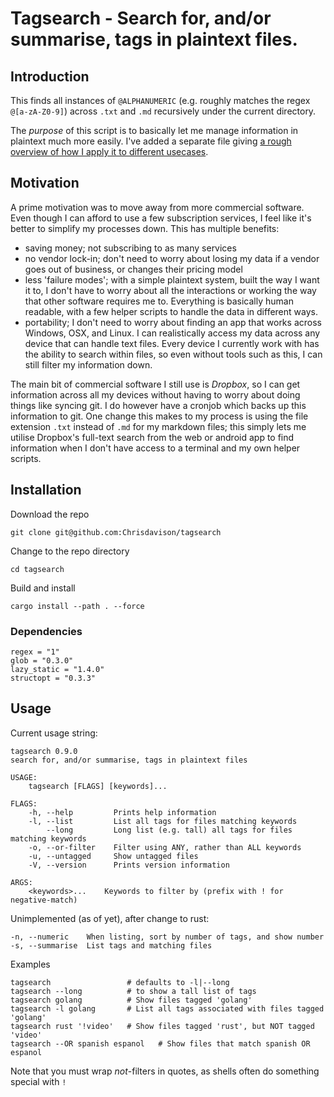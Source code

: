 # Tagsearch - Search for, and/or summarise, tags in plaintext files.

## Introduction

This finds all instances of `@ALPHANUMERIC` (e.g. roughly matches the regex
`@[a-zA-Z0-9]`) across `.txt` and `.md` recursively under the current directory.

The *purpose* of this script is to basically let me manage information in
plaintext much more easily. I've added a separate file giving [a rough overview
of how I apply it to different usecases][].

  [a rough overview of how I apply it to different usecases]: ./use_cases.md

## Motivation

A prime motivation was to move away from more commercial software. Even though I
can afford to use a few subscription services, I feel like it's better to
simplify my processes down. This has multiple benefits:

-   saving money; not subscribing to as many services
-   no vendor lock-in; don't need to worry about losing my data if a vendor goes
    out of business, or changes their pricing model
-   less 'failure modes'; with a simple plaintext system, built the way I want
    it to, I don't have to worry about all the interactions or working the way
    that other software requires me to. Everything is basically human readable,
    with a few helper scripts to handle the data in different ways.
-   portability; I don't need to worry about finding an app that works across
    Windows, OSX, and Linux. I can realistically access my data across any
    device that can handle text files. Every device I currently work with has
    the ability to search within files, so even without tools such as this, I
    can still filter my information down.

The main bit of commercial software I still use is *Dropbox*, so I can get
information across all my devices without having to worry about doing things
like syncing git. I do however have a cronjob which backs up this information to
git. One change this makes to my process is using the file extension `.txt`
instead of `.md` for my markdown files; this simply lets me utilise Dropbox's
full-text search from the web or android app to find information when I don't
have access to a terminal and my own helper scripts.

## Installation

Download the repo

    git clone git@github.com:Chrisdavison/tagsearch

Change to the repo directory

    cd tagsearch

Build and install

    cargo install --path . --force

### Dependencies

    regex = "1"
    glob = "0.3.0"
    lazy_static = "1.4.0"
    structopt = "0.3.3"

## Usage

Current usage string:

    tagsearch 0.9.0
    search for, and/or summarise, tags in plaintext files

    USAGE:
        tagsearch [FLAGS] [keywords]...

    FLAGS:
        -h, --help         Prints help information
        -l, --list         List all tags for files matching keywords
            --long         Long list (e.g. tall) all tags for files matching keywords
        -o, --or-filter    Filter using ANY, rather than ALL keywords
        -u, --untagged     Show untagged files
        -V, --version      Prints version information

    ARGS:
        <keywords>...    Keywords to filter by (prefix with ! for negative-match)

Unimplemented (as of yet), after change to rust:

    -n, --numeric    When listing, sort by number of tags, and show number
    -s, --summarise  List tags and matching files

Examples

    tagsearch                 # defaults to -l|--long
    tagsearch --long          # to show a tall list of tags
    tagsearch golang          # Show files tagged 'golang'
    tagsearch -l golang       # List all tags associated with files tagged 'golang'
    tagsearch rust '!video'   # Show files tagged 'rust', but NOT tagged 'video'
    tagsearch --OR spanish espanol   # Show files that match spanish OR espanol

Note that you must wrap *not*-filters in quotes, as shells often do something special with `!`
